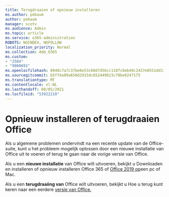 ```yaml
---
title: Terugdraaien of opnieuw installeren
ms.author: pebaum
author: pebaum
manager: scotv
ms.audience: Admin
ms.topic: article
ms.service: o365-administration
ROBOTS: NOINDEX, NOFOLLOW
localization_priority: Normal
ms.collection: Adm_O365
ms.custom:
- "2584"
- "9000691"
ms.openlocfilehash: 8948c7a7c37be0e53c60d7d56cc118fc8eb49c2437e0551dd13b47cb1d683e85
ms.sourcegitcommit: b5f7da89a650d2915dc652449623c78be6247175
ms.translationtype: MT
ms.contentlocale: nl-NL
ms.lasthandoff: 08/05/2021
ms.locfileid: "53922210"
---
```

# <a name="reinstall-or-roll-back-office"></a>Opnieuw installeren of terugdraaien Office

Als u algemene problemen ondervindt na een recente update van de Office-suite, kunt u het probleem mogelijk oplossen door een nieuwe installatie van Office uit te voeren of terug te gaan naar de vorige versie van Office.

Als u een **nieuwe installatie** van Office wilt uitvoeren, bekijkt u Downloaden en installeren of opnieuw installeren Office 365 of [Office 2019 op](https://support.office.com/article/download-and-install-or-reinstall-office-365-or-office-2019-on-a-pc-or-mac-4414eaaf-0478-48be-9c42-23adc4716658)een pc of Mac.

Als u een **terugdraaiing van** Office wilt uitvoeren, bekijkt u Hoe u terug kunt keren naar een eerdere [versie van Office.](https://support.microsoft.com/help/2770432/how-to-revert-to-an-earlier-version-of-office-2013-or-office-2016-clic)
